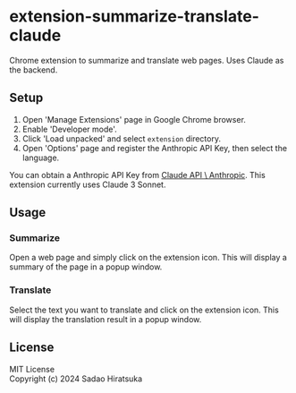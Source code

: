 # extension-summarize-translate-claude

Chrome extension to summarize and translate web pages. Uses Claude as the backend.

## Setup

1. Open 'Manage Extensions' page in Google Chrome browser.
2. Enable 'Developer mode'.
3. Click 'Load unpacked' and select `extension` directory.
4. Open 'Options' page and register the Anthropic API Key, then select the language.

You can obtain a Anthropic API Key from [Claude API \ Anthropic](https://www.anthropic.com/api).
This extension currently uses Claude 3 Sonnet.

## Usage

### Summarize

Open a web page and simply click on the extension icon.
This will display a summary of the page in a popup window.

### Translate

Select the text you want to translate and click on the extension icon.
This will display the translation result in a popup window.

## License

MIT License  
Copyright (c) 2024 Sadao Hiratsuka
